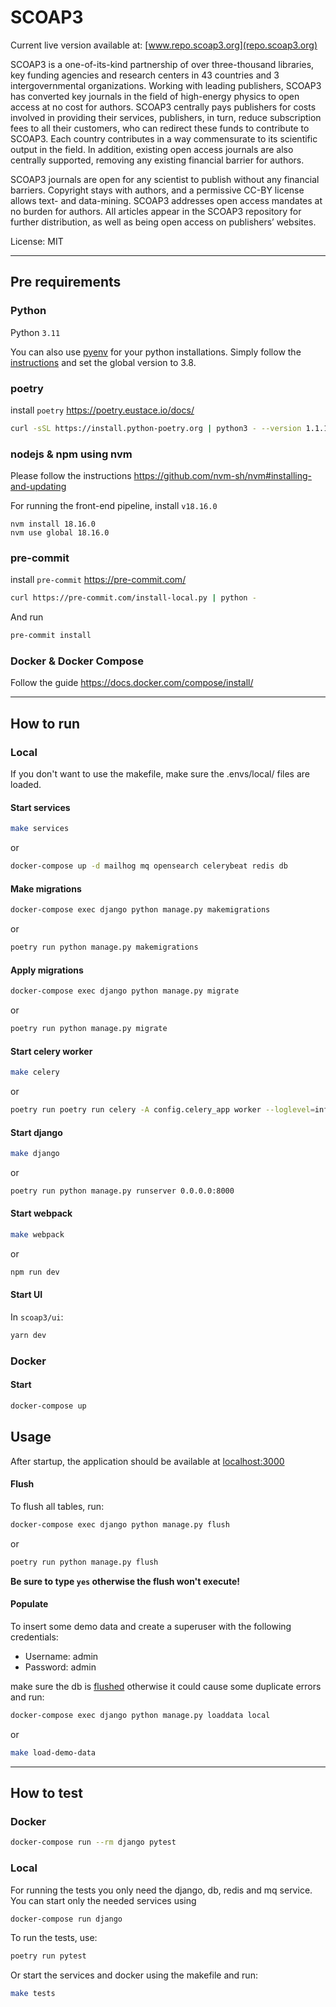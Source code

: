 # SCOAP3

Current live version available at: [www.repo.scoap3.org](repo.scoap3.org)

SCOAP3 is a one-of-its-kind partnership of over three-thousand libraries, key funding agencies and research centers in 43 countries and 3 intergovernmental organizations. Working with leading publishers, SCOAP3 has converted key journals in the field of high-energy physics to open access at no cost for authors. SCOAP3 centrally pays publishers for costs involved in providing their services, publishers, in turn, reduce subscription fees to all their customers, who can redirect these funds to contribute to SCOAP3. Each country contributes in a way commensurate to its scientific output in the field. In addition, existing open access journals are also centrally supported, removing any existing financial barrier for authors.

SCOAP3 journals are open for any scientist to publish without any financial barriers. Copyright stays with authors, and a permissive CC-BY license allows text- and data-mining. SCOAP3 addresses open access mandates at no burden for authors. All articles appear in the SCOAP3 repository for further distribution, as well as being open access on publishers’ websites.

License: MIT

---

## Pre requirements

### Python

Python `3.11`

You can also use [pyenv](https://github.com/pyenv/pyenv) for your python installations.
Simply follow the [instructions](https://github.com/pyenv/pyenv#installation) and set the global version to 3.8.

### poetry

install `poetry` https://poetry.eustace.io/docs/

```bash
curl -sSL https://install.python-poetry.org | python3 - --version 1.1.14
```

### nodejs & npm using nvm

Please follow the instructions https://github.com/nvm-sh/nvm#installing-and-updating

For running the front-end pipeline, install `v18.16.0`

```
nvm install 18.16.0
nvm use global 18.16.0
```


### pre-commit

install `pre-commit` https://pre-commit.com/

```bash
curl https://pre-commit.com/install-local.py | python -
```

And run

```bash
pre-commit install
```

### Docker & Docker Compose

Follow the guide https://docs.docker.com/compose/install/

---

## How to run
### Local
If you don't want to use the makefile, make sure the .envs/local/ files are loaded.


#### Start services
```bash
make services
```
or
```bash
docker-compose up -d mailhog mq opensearch celerybeat redis db
```
#### Make migrations
```bash
docker-compose exec django python manage.py makemigrations
```
or
```bash
poetry run python manage.py makemigrations
```

#### Apply migrations
```bash
docker-compose exec django python manage.py migrate
```
or
```bash
poetry run python manage.py migrate
```

#### Start celery worker
```bash
make celery
```
or
```bash
poetry run poetry run celery -A config.celery_app worker --loglevel=info
```

#### Start django
```bash
make django
```
or
```bash
poetry run python manage.py runserver 0.0.0.0:8000
```

#### Start webpack
```bash
make webpack
```
or
```bash
npm run dev
```

#### Start UI
In `scoap3/ui`:
```bash
yarn dev
```


### Docker

#### Start
```bash
docker-compose up
```

## Usage
After startup, the application should be available at [localhost:3000](localhost:3000)

#### Flush
To flush all tables, run:
```bash
docker-compose exec django python manage.py flush
```
or
```bash
poetry run python manage.py flush
```
**Be sure to type `yes` otherwise the flush won't execute!**

#### Populate

To insert some demo data and create a superuser with the following credentials:
* Username: admin
* Password: admin

make sure the db is [flushed](#flush) otherwise it could cause some duplicate errors and run:

```bash
docker-compose exec django python manage.py loaddata local
```
or
```bash
make load-demo-data
```


---
## How to test

### Docker
```bash
docker-compose run --rm django pytest
```
### Local
For running the tests you only need the django, db, redis and mq service.
You can start only the needed services using
```bash
docker-compose run django
```
To run the tests, use:
```bash
poetry run pytest
```

Or start the services and docker using the makefile and run:
```bash
make tests
```
